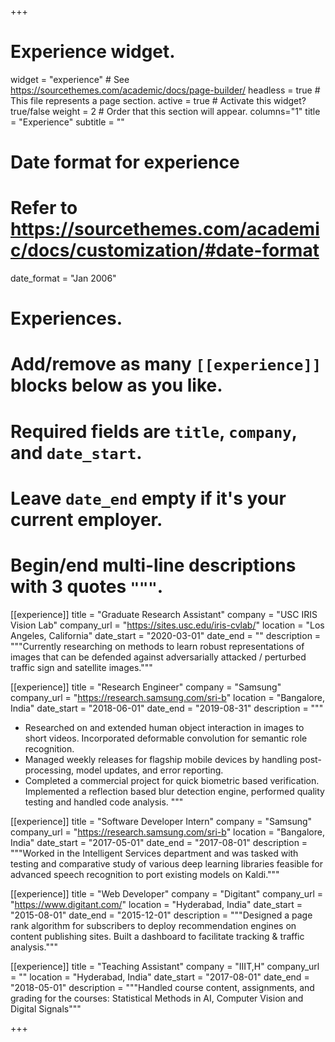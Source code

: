 +++
# Experience widget.
widget = "experience"  # See https://sourcethemes.com/academic/docs/page-builder/
headless = true  # This file represents a page section.
active = true  # Activate this widget? true/false
weight = 2  # Order that this section will appear.
columns="1"
title = "Experience"
subtitle = ""

# Date format for experience
#   Refer to https://sourcethemes.com/academic/docs/customization/#date-format
date_format = "Jan 2006"

# Experiences.
#   Add/remove as many `[[experience]]` blocks below as you like.
#   Required fields are `title`, `company`, and `date_start`.
#   Leave `date_end` empty if it's your current employer.
#   Begin/end multi-line descriptions with 3 quotes `"""`.
[[experience]]
  title = "Graduate Research Assistant"
  company = "USC IRIS Vision Lab"
  company_url = "https://sites.usc.edu/iris-cvlab/"
  location = "Los Angeles, California"
  date_start = "2020-03-01"
  date_end = ""
  description = """Currently researching on methods to learn robust representations of images that can be defended against adversarially attacked / perturbed traffic sign and satellite images."""

[[experience]]
  title = "Research Engineer"
  company = "Samsung"
  company_url = "https://research.samsung.com/sri-b"
  location = "Bangalore, India"
  date_start = "2018-06-01"
  date_end = "2019-08-31"
  description = """
  - Researched on and extended human object interaction in images to short videos. Incorporated deformable convolution for semantic role recognition. 
  - Managed weekly releases for flagship mobile devices by handling post-processing, model updates, and error reporting. 
  - Completed a commercial project for quick biometric based verification. Implemented a reflection based blur detection engine, performed quality testing and handled code analysis.
  """
  
  [[experience]]
  title = "Software Developer Intern"
  company = "Samsung"
  company_url = "https://research.samsung.com/sri-b"
  location = "Bangalore, India"
  date_start = "2017-05-01"
  date_end = "2017-08-01"
  description = """Worked in the Intelligent Services department and was tasked with testing and comparative study of various deep learning libraries feasible for advanced speech recognition to port existing models on Kaldi."""
  
  [[experience]]
  title = "Web Developer"
  company = "Digitant"
  company_url = "https://www.digitant.com/"
  location = "Hyderabad, India"
  date_start = "2015-08-01"
  date_end = "2015-12-01"
  description = """Designed a page rank algorithm for subscribers to deploy recommendation engines
on content publishing sites. Built a dashboard to facilitate tracking & traffic analysis."""

  [[experience]]
  title = "Teaching Assistant"
  company = "IIIT,H"
  company_url = ""
  location = "Hyderabad, India"
  date_start = "2017-08-01"
  date_end = "2018-05-01"
  description = """Handled course content, assignments, and grading for the courses: Statistical Methods in AI, Computer Vision and Digital Signals"""


+++
